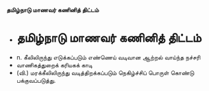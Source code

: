 **தமிழ்நாடு மாணவர் கணினித் திட்டம்**
- # தமிழ்நாடு மாணவர் கணினித் திட்டம்
- n. கீலிலிருந்து எடுக்கப்படும் எண்ணெய் வடிவான ஆற்றல் வாய்ந்த நச்சரி
- வாணிகத்துறைக் கரியகக் காடி
- (வி.) மரக்கீலிலிருந்து வடித்திறக்கப்படும் நெகிழ்ச்சிப் பொருள் கொண்டு பக்குவப்படுத்து.

